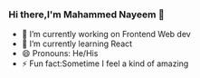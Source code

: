 ### Hi there,I'm Mahammed Nayeem 👋



- 🔭 I’m currently working on Frontend Web dev
- 🌱 I’m currently learning React
- 😄 Pronouns: He/His
- ⚡ Fun fact:Sometime I feel a kind of amazing

